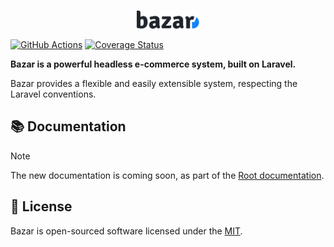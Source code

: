 <p align="center">
  <a href="https://root.conedevelopment.com">
    <br>
    <picture>
        <source media="(prefers-color-scheme: light)" srcset="./.github/bazar-logo.svg">
        <source media="(prefers-color-scheme: dark)" srcset="./.github/bazar-logo.svg">
        <img alt="Bazar" width="100" src="./.github/bazar-logo.svg">
    </picture>
    <br>
  </a>
</p>

[![GitHub Actions](https://github.com/conedevelopment/bazar/actions/workflows/back-end.yml/badge.svg)](https://github.com/conedevelopment/bazar/actions/workflows/back-end.yml)
[![Coverage Status](https://coveralls.io/repos/github/conedevelopment/bazar/badge.svg?branch=master)](https://coveralls.io/github/conedevelopment/bazar?branch=master)

**Bazar is a powerful headless e-commerce system, built on Laravel.**

Bazar provides a flexible and easily extensible system, respecting the Laravel conventions.

## 📚 Documentation

> [!NOTE]
> The new documentation is coming soon, as part of the [Root documentation](https://root.conedevelopment.com).

## 📝 License

Bazar is open-sourced software licensed under the [MIT](LICENSE).
